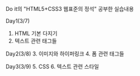 Do it의 "HTML5+CSS3 웹표준의 정석"
공부한 실습내용

 Day1(3/7)
   1. HTML 기본 다지기
   2. 텍스트 관련 태그들
 
 Day2(3/8)
   3. 이미지와 하이퍼링크
   4. 폼 관련 태그들

 Day3(3/9)
   5. CSS
   6. 텍스트 관련 스타일


